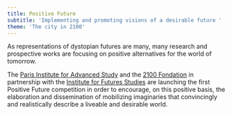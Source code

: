 ```yaml
---
title: Positive Future
subtitle: 'Implementing and promoting visions of a desirable future '
theme: 'The city in 2100'
---
```

As representations of dystopian futures are many, many research and prospective works are focusing on positive alternatives for the world of tomorrow.

The [Paris Institute for Advanced Study](/about/who) and the [2100 Fondation](/about/who)  in partnership with the [Institute for Futures Studies](/about/who) are launching the first Positive Future competition in order to encourage, on this positive basis, the elaboration and dissemination of mobilizing imaginaries that convincingly and realistically describe a liveable and desirable world. 